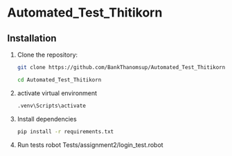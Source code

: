 # Automated_Test_Thitikorn
## Installation
1. Clone the repository:

   ```bash
   git clone https://github.com/BankThanomsup/Automated_Test_Thitikorn
   
   cd Automated_Test_Thitikorn
2. activate virtual environment
   ```bash
   .venv\Scripts\activate
3. Install dependencies
   ```bash
   pip install -r requirements.txt
4. Run tests
   robot Tests/assignment2/login_test.robot
